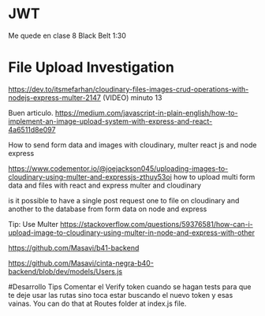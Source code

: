 # JWT
Me quede en clase 8 Black Belt 1:30




# File Upload Investigation

https://dev.to/itsmefarhan/cloudinary-files-images-crud-operations-with-nodejs-express-multer-2147 (VIDEO) minuto 13

Buen articulo. https://medium.com/javascript-in-plain-english/how-to-implement-an-image-upload-system-with-express-and-react-4a6511d8e097

How to send form data and images with cloudinary, multer react js and node express
 
https://www.codementor.io/@joejackson045/uploading-images-to-cloudinary-using-multer-and-expressjs-zthuy53oi
how to upload multi form data and files with react and express multer and cloudinary


is it possible to have a single post request one to file on cloudinary and another to the database from form data on node and express

Tip: Use Multer
https://stackoverflow.com/questions/59376581/how-can-i-upload-image-to-cloudinary-using-multer-in-node-and-express-with-other



https://github.com/Masavi/b41-backend


https://github.com/Masavi/cinta-negra-b40-backend/blob/dev/models/Users.js


#Desarrollo Tips
Comentar el Verify token cuando se hagan tests para que te deje usar las rutas sino toca estar buscando el nuevo token y esas vainas. You can do that at Routes folder at index.js file.

